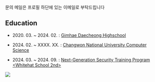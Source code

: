 문의 메일은 프로필 하단에 있는 이메일로 부탁드립니다
## Education
* <nomark>2020. 03. ~ 2024. 02. : [Gimhae Daecheong Highschool](https://ghdaecheong-h.gne.go.kr/)</nomark>

* <nomark>2024. 02. ~ XXXX. XX. : [Changwon National University Computer Science](https://www.changwon.ac.kr/ce/main.do)</nomark>

* <nomark>2024. 03. ~ 2024. 09. : [Next-Generation Security Training Program <Whitehat School 2nd>](https://whitehatschool.kr/)</nomark>

<picture>
  <source media="(prefers-color-scheme: dark)" srcset="https://github-readme-stats-pearl-chi-86.vercel.app/api?username=hui1601&include_all_commits=true&theme=onedark&show_icons=true&role=OWNER,ORGANIZATION_MEMBER,COLLABORATOR">
  <img src="https://github-readme-stats-pearl-chi-86.vercel.app/api?username=hui1601&include_all_commits=true&show_icons=true&role=OWNER,ORGANIZATION_MEMBER,COLLABORATOR">
</picture>
<!--
**hui1601/hui1601** is a ✨ _special_ ✨ repository because its `README.md` (this file) appears on your GitHub profile.

Here are some ideas to get you started:

- 🔭 I’m currently working on ...
- 🌱 I’m currently learning ...
- 👯 I’m looking to collaborate on ...
- 🤔 I’m looking for help with ...
- 💬 Ask me about ...
- 📫 How to reach me: ...
- 😄 Pronouns: ...
- ⚡ Fun fact: ...
-->

